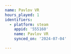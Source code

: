```yaml
---
name: Pavlov VR
hours_played: 1
identifiers:
  - platform: steam
    appid: '555160'
    name: Pavlov VR
    synced_on: '2024-07-04'

---
```

